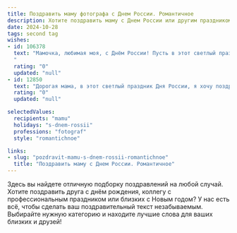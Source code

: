 ```yaml
---
title: Поздравить маму фотографа с Днем России. Романтичное
description: Хотите поздравить маму с Днем России или другим праздником? Наш ИИ создаст незабываемое поздравление, а вы обязательно выделитесь среди других.  
date: 2024-10-28
tags: second tag
wishes:
- id: 106378
  text: "Мамочка, любимая моя, с Днём России! Пусть в этот светлый праздник, как на твоих прекрасных фотографиях, жизнь расцветет яркими красками, наполнится любовью и счастьем, а каждый миг будет полон нежности и вдохновения. Ты – мой самый дорогой и ценный фотограф, запечатлевающий лучшие моменты нашей жизни.  Целую тебя крепко-крепко!
  "
  rating: "0"
  updated: "null"
- id: 12850
  text: "Дорогая мама, в этот светлый праздник Дня России, я хочу поздравить тебя с профессиональным праздником, ведь твое искусство фотографии запечатлевает красоту и памятные моменты на всю жизнь. Твои снимки — это не просто картинки, это воплощение любви и внимания к каждой детали. Пусть каждый день приносит тебе новые творческие идеи и радость от реализованных проектов. Ты — моя самая любимая фотограф, и я безумно горжусь тобой! С Днем России, мамочка, с любовью и благодарностью за все, что ты делаешь!"
  rating: "0"
  updated: "null"

selectedValues:
  recipients: "mamu"
  holidays: "s-dnem-rossii"
  professions: "fotograf"
  style: "romantichnoe"

links:
- slug: "pozdravit-mamu-s-dnem-rossii-romantichnoe"
  title: "Поздравить маму с Днем России. Романтичное"
---
```


Здесь вы найдете отличную подборку поздравлений на любой случай.
Хотите поздравить друга с днём рождения, коллегу с профессиональным праздником или близких с Новым годом? У нас есть всё, чтобы сделать ваш поздравительный текст незабываемым. Выбирайте нужную категорию и находите лучшие слова для ваших близких и друзей!
